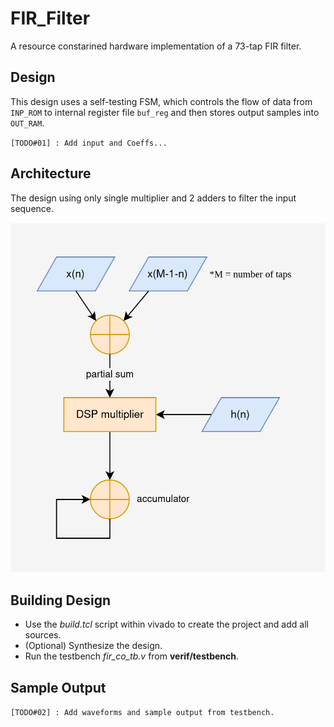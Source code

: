 # FIR_Filter
A resource constarined hardware implementation of a 73-tap FIR filter.

## Design 
This design uses a self-testing FSM, which controls the flow of data from `INP_ROM` to internal register file `buf_reg` and then stores output samples into `OUT_RAM`.

`[TODO#01] : Add input and Coeffs...`

## Architecture
The design using only single multiplier and 2 adders to filter the input sequence. 

![fig_0](./docs/assets/filt_hw_diagram.png?raw=true "Simplified MAC unit")

## Building Design
- Use the _build.tcl_ script within vivado to create the project and add all sources.
- (Optional) Synthesize the design.
- Run the testbench _fir_co_tb.v_ from __verif/testbench__.

## Sample Output
`[TODO#02] : Add waveforms and sample output from testbench.`